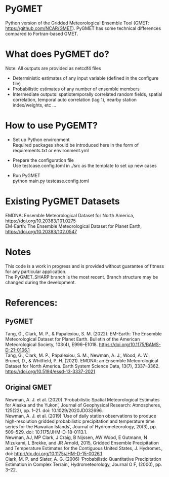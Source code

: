 # PyGMET
Python version of the Gridded Meteorological Ensemble Tool (GMET: https://github.com/NCAR/GMET). PyGMET has some technical differences compared to Fortran-based GMET.

# What does PyGMET do?
Note: All outputs are provided as netcdf4 files  
- Deterministic estimates of any input variable (defined in the configure file)
- Probabilistic estimates of any number of ensemble members
- Intermediate outputs: spatiotemporally correlated random fields, spatial correlation, temporal auto correlation (lag 1), nearby station index/weights, etc ...

# How to use PyGEMT?
- Set up Python environment  
Required packages should be introduced here in the form of requirements.txt or environment.yml

- Prepare the configuration file  
Use testcase.config.toml in ./src as the template to set up new cases

- Run PyGMET  
python main.py testcase.config.toml

# Existing PyGMET Datasets
EMDNA: Ensemble Meteorological Dataset for North America, https://doi.org/10.20383/101.0275  
EM-Earth: The Ensemble Meteorological Dataset for Planet Earth, https://doi.org/10.20383/102.0547

# Notes
This code is a work in progress and is provided without guarantee of fitness for any particular application.  
The PyGMET_SHARP branch is the most recent. Branch structure may be changed during the development.  

# References:
## PyGMET
Tang, G., Clark, M. P., & Papalexiou, S. M. (2022). EM-Earth: The Ensemble Meteorological Dataset for Planet Earth. Bulletin of the American Meteorological Society, 103(4), E996–E1018. https://doi.org/10.1175/BAMS-D-21-0106.1  
Tang, G., Clark, M. P., Papalexiou, S. M., Newman, A. J., Wood, A. W., Brunet, D., & Whitfield, P. H. (2021). EMDNA: an Ensemble Meteorological Dataset for North America. Earth System Science Data, 13(7), 3337–3362. https://doi.org/10.5194/essd-13-3337-2021
## Original GMET
Newman, A. J. et al. (2020) ‘Probabilistic Spatial Meteorological Estimates for Alaska and the Yukon’, Journal of Geophysical Research: Atmospheres, 125(22), pp. 1–21. doi: 10.1029/2020JD032696.   
Newman, A. J. et al. (2019) ‘Use of daily station observations to produce high-resolution gridded probabilistic precipitation and temperature time series for the Hawaiian Islands’, Journal of Hydrometeorology, 20(3), pp. 509–529. doi: 10.1175/JHM-D-18-0113.1.    
Newman, AJ, MP Clark, J Craig, B Nijssen, AW Wood, E Gutmann, N Mizukami, L Brekke, and JR Arnold, 2015, Gridded Ensemble Precipitation and Temperature Estimates for the Contiguous United States, J. Hydromet., doi: http://dx.doi.org/10.1175/JHM-D-15-0026.1  
Clark, M. P. and Slater, A. G. (2006) ‘Probabilistic Quantitative Precipitation Estimation in Complex Terrain’, Hydrometeorology, Journal O F, (2000), pp. 3–22.
